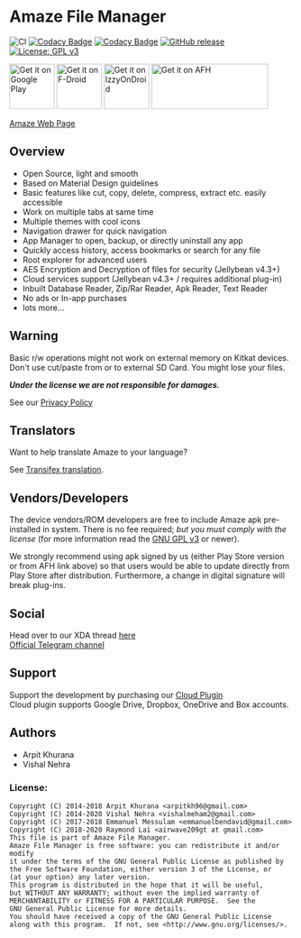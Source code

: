 # Amaze File Manager
![CI](https://github.com/TeamAmaze/AmazeFileManager/workflows/Android%20Main%20CI/badge.svg?branch=master)
[![Codacy Badge](https://api.codacy.com/project/badge/Grade/9ea2667dabaa4e8c98dbf0876ebacd3e)](https://app.codacy.com/gh/TeamAmaze/AmazeFileManager?utm_source=github.com&utm_medium=referral&utm_content=TeamAmaze/AmazeFileManager&utm_campaign=Badge_Grade_Settings)
[![Codacy Badge](https://app.codacy.com/project/badge/Coverage/50d8e153feba47b9a8ff82ff57274c56)](https://www.codacy.com/gh/TeamAmaze/AmazeFileManager?utm_source=github.com&utm_medium=referral&utm_content=TeamAmaze/AmazeFileManager&utm_campaign=Badge_Coverage)
[![GitHub release](https://img.shields.io/github/release/TeamAmaze/AmazeFileManager.svg)](https://github.com/TeamAmaze/AmazeFileManager/releases)
[![License: GPL v3](https://img.shields.io/badge/License-GPL%20v3-blue.svg)](https://www.gnu.org/licenses/gpl-3.0)

[<img alt="Get it on Google Play" height="80" src="https://play.google.com/intl/en_us/badges/images/generic/en_badge_web_generic.png">](https://play.google.com/store/apps/details?id=com.amaze.filemanager)
[<img alt="Get it on F-Droid" height="80" src="https://fdroid.gitlab.io/artwork/badge/get-it-on.png">](https://f-droid.org/packages/com.amaze.filemanager/)
[<img alt="Get it on IzzyOnDroid" height="80" src="https://gitlab.com/IzzyOnDroid/repo/-/raw/master/assets/IzzyOnDroid.png">](https://apt.izzysoft.de/fdroid/index/apk/com.amaze.filemanager)
[<img alt="Get it on AFH" height="80" width="207" src="https://www.androidfilehost.com/images/afh.png">](https://www.androidfilehost.com/?w=files&flid=73967)

[Amaze Web Page](teamamaze.xyz)

Overview
---
- Open Source, light and smooth
- Based on Material Design guidelines
- Basic features like cut, copy, delete, compress, extract etc. easily accessible
- Work on multiple tabs at same time
- Multiple themes with cool icons
- Navigation drawer for quick navigation
- App Manager to open, backup, or directly uninstall any app
- Quickly access history, access bookmarks or search for any file
- Root explorer for advanced users
- AES Encryption and Decryption of files for security (Jellybean v4.3+)
- Cloud services support (Jellybean v4.3+ / requires additional plug-in)
- Inbuilt Database Reader, Zip/Rar Reader, Apk Reader, Text Reader
- No ads or In-app purchases
- lots more...

Warning
---

Basic r/w operations might not work on external memory on Kitkat devices. Don't use cut/paste from or to external SD Card. You might lose your files.

***Under the license we are not responsible for damages.***

See our [Privacy Policy](https://github.com/TeamAmaze/AmazeFileManager/wiki/Privacy-Policy)

Translators
----
Want to help translate Amaze to your language?  

See [Transifex translation](https://www.transifex.com/amaze/amaze-file-manager/).

Vendors/Developers
----
The device vendors/ROM developers are free to include Amaze apk pre-installed in system. There is no fee required; *but you must comply with the license* (for more information read the [GNU GPL v3](https://www.gnu.org/licenses/gpl-3.0.en.html) or newer).

We strongly recommend using apk signed by us (either Play Store version or from AFH link above) so that users would be able to update directly from Play Store after distribution. Furthermore, a change in digital signature will break plug-ins.

Social
---
Head over to our XDA thread [here](http://forum.xda-developers.com/android/apps-games/app-amaze-file-managermaterial-theme-t2937314)  
[Official Telegram channel](https://t.me/joinchat/NNFgWxQUB8fFE3yCsC0w4g)

Support
---
Support the development by purchasing our [Cloud Plugin](https://play.google.com/store/apps/details?id=com.filemanager.amazecloud)  
Cloud plugin supports Google Drive, Dropbox, OneDrive and Box accounts.

Authors
---
- Arpit Khurana
- Vishal Nehra

### License: 

    Copyright (C) 2014-2018 Arpit Khurana <arpitkh96@gmail.com>
    Copyright (C) 2014-2020 Vishal Nehra <vishalmeham2@gmail.com>
    Copyright (C) 2017-2018 Emmanuel Messulam <emmanuelbendavid@gmail.com>
    Copyright (C) 2018-2020 Raymond Lai <airwave209gt at gmail.com>
    This file is part of Amaze File Manager.
    Amaze File Manager is free software: you can redistribute it and/or modify
    it under the terms of the GNU General Public License as published by
    the Free Software Foundation, either version 3 of the License, or
    (at your option) any later version.
    This program is distributed in the hope that it will be useful,
    but WITHOUT ANY WARRANTY; without even the implied warranty of
    MERCHANTABILITY or FITNESS FOR A PARTICULAR PURPOSE.  See the
    GNU General Public License for more details.
    You should have received a copy of the GNU General Public License
    along with this program.  If not, see <http://www.gnu.org/licenses/>.
